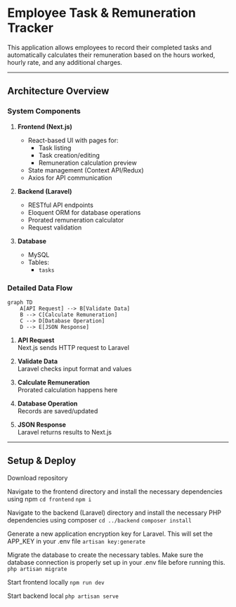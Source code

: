 # Employee Task & Remuneration Tracker

This application allows employees to record their completed tasks and automatically calculates their remuneration based on the hours worked, hourly rate, and any additional charges.

---

## Architecture Overview

### System Components

1. **Frontend (Next.js)**
   - React-based UI with pages for:
     - Task listing
     - Task creation/editing
     - Remuneration calculation preview
   - State management (Context API/Redux)
   - Axios for API communication

2. **Backend (Laravel)**
   - RESTful API endpoints
   - Eloquent ORM for database operations
   - Prorated remuneration calculator
   - Request validation

3. **Database**
   - MySQL
   - Tables:
     - `tasks`

### Detailed Data Flow

```mermaid
graph TD
    A[API Request] --> B[Validate Data]
    B --> C[Calculate Remuneration]
    C --> D[Database Operation]
    D --> E[JSON Response]
```

1. **API Request**  
   Next.js sends HTTP request to Laravel

2. **Validate Data**  
   Laravel checks input format and values

3. **Calculate Remuneration**  
   Prorated calculation happens here

4. **Database Operation**  
   Records are saved/updated

5. **JSON Response**  
   Laravel returns results to Next.js

---

## Setup & Deploy

Download repository

Navigate to the frontend directory and install the necessary dependencies using npm
`cd frontend`
`npm i`

Navigate to the backend (Laravel) directory and install the necessary PHP dependencies using composer
`cd ../backend`
`composer install`

Generate a new application encryption key for Laravel. This will set the APP_KEY in your .env file
`artisan key:generate`

Migrate the database to create the necessary tables. Make sure the database connection is properly set up in your .env file before running this.
`php artisan migrate`

Start frontend locally
`npm run dev`

Start backend local
`php artisan serve`